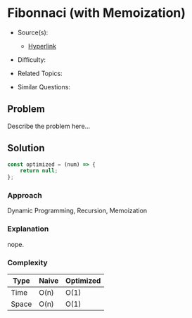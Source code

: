 # Fibonnaci (with Memoization)

- Source(s):
    - [Hyperlink](https://)

- Difficulty: 
- Related Topics:
- Similar Questions:

## Problem

Describe the problem here...

## Solution

```js
const optimized = (num) => {
    return null;
};

```
### Approach
Dynamic Programming, Recursion, Memoization

### Explanation
nope.

### Complexity

| Type | Naive | Optimized |
| --- | --- | --- |
| Time | O(n) | O(1) |
| Space | O(n) | O(1) |

